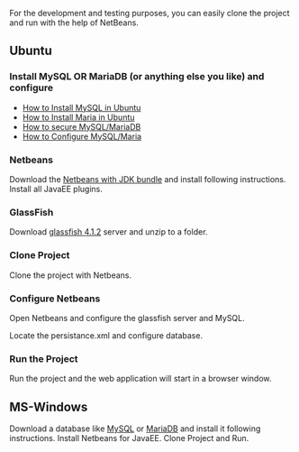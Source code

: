 For the development and testing purposes, you can easily clone the project and run with the help of NetBeans.

 

## Ubuntu
### Install MySQL OR MariaDB (or anything else you like) and configure
* [How to Install MySQL in Ubuntu](https://github.com/hmislk/hmis/wiki/Install-MySQL-in-Ubuntu)
* [How to Install Maria in Ubuntu](https://github.com/hmislk/hmis/wiki/Install-MariaDB-in-Ubuntu)
* [How to secure MySQL/MariaDB](https://github.com/hmislk/hmis/wiki/Secure-MySQL)
* [How to Configure MySQL/Maria](https://github.com/hmislk/hmis/wiki/Database-Configuration)

### Netbeans

Download the [Netbeans with JDK bundle](https://www.oracle.com/technetwork/java/javase/downloads/jdk-netbeans-jsp-3413139-esa.html) and install following instructions. Install all JavaEE plugins.

### GlassFish
Download [glassfish 4.1.2](http://download.oracle.com/glassfish/4.1.2/release/glassfish-4.1.2.zip) server and unzip to a folder. 


### Clone Project

Clone the project with Netbeans. 

### Configure Netbeans

Open Netbeans and configure the glassfish server and MySQL.
 
Locate the persistance.xml and configure database. 

### Run the Project

Run the project and the web application will start in a browser window.


## MS-Windows

Download a database like [MySQL](https://dev.mysql.com/downloads/mysql/) or [MariaDB](https://downloads.mariadb.org/) and install it following instructions. Install Netbeans for JavaEE. Clone Project and Run.




